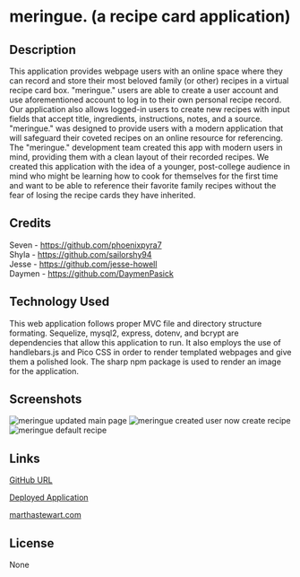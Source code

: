 # meringue. (a recipe card application)

## Description
This application provides webpage users with an online space where they can record and store their most beloved family (or other) recipes in a virtual recipe card box. "meringue." users are able to create a user account and use aforementioned account to log in to their own personal recipe record. Our application also allows logged-in users to create new recipes with input fields that accept title, ingredients, instructions, notes, and a source. "meringue." was designed to provide users with a modern application that will safeguard their coveted recipes on an online resource for referencing. The "meringue." development team created this app with modern users in mind, providing them with a clean layout of their recorded recipes. We created this application with the idea of a younger, post-college audience in mind who might be learning how to cook for themselves for the first time and want to be able to reference their favorite family recipes without the fear of losing the recipe cards they have inherited.

## Credits
Seven - https://github.com/phoenixpyra7  
Shyla - https://github.com/sailorshy94    
Jesse - https://github.com/jesse-howell    
Daymen - https://github.com/DaymenPasick    

## Technology Used
This web application follows proper MVC file and directory structure formating. Sequelize, mysql2, express, dotenv, and bcrypt are dependencies that allow this application to run. It also employs the use of handlebars.js and Pico CSS in order to render templated webpages and give them a polished look. The sharp npm package is used to render an image for the application.

## Screenshots
![meringue  updated main page](https://github.com/jesse-howell/recipe-cards/assets/145240485/cf6a7913-5c7d-4419-8911-70e1dfee3faa)
![meringue  created user now create recipe](https://github.com/jesse-howell/recipe-cards/assets/145240485/d7c9184f-6f25-40c0-92e8-ec341344b7c9)
![meringue  default recipe](https://github.com/jesse-howell/recipe-cards/assets/145240485/441805f7-8b4d-4063-8c07-ab4f55ad32a0)


## Links
[GitHub URL](https://github.com/jesse-howell/recipe-cards)

[Deployed Application](https://meringue-202e9f100dd7.herokuapp.com/)

[marthastewart.com](https://www.marthastewart.com/)

## License
None

